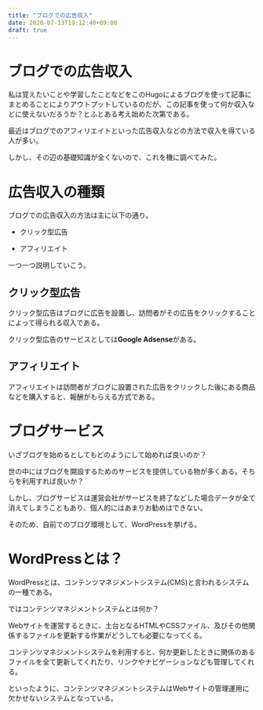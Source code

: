 ```yaml
---
title: "ブログでの広告収入"
date: 2020-07-13T19:12:40+09:00
draft: true
---
```


# ブログでの広告収入

私は覚えたいことや学習したことなどをこのHugoによるブログを使って記事にまとめることによりアウトプットしているのだが、この記事を使って何か収入などに使えないだろうか？とふとある考え始めた次第である。

最近はブログでのアフィリエイトといった広告収入などの方法で収入を得ている人が多い。

しかし、その辺の基礎知識が全くないので、これを機に調べてみた。

# 広告収入の種類

ブログでの広告収入の方法は主に以下の通り。

- クリック型広告

- アフィリエイト

一つ一つ説明していこう。


## クリック型広告

クリック型広告はブログに広告を設置し、訪問者がその広告をクリックすることによって得られる収入である。

クリック型広告のサービスとしては**Google Adsense**がある。


## アフィリエイト

アフィリエイトは訪問者がブログに設置された広告をクリックした後にある商品などを購入すると、報酬がもらえる方式である。


# ブログサービス

いざブログを始めるとしてもどのようにして始めれば良いのか？

世の中にはブログを開設するためのサービスを提供している物が多くある。そちらを利用すれば良いか？

しかし、ブログサービスは運営会社がサービスを終了などした場合データが全て消えてしまうこともあり、個人的にはあまりお勧めはできない。

そのため、自前でのブログ環境として、WordPressを挙げる。

# WordPressとは？

WordPressとは、コンテンツマネジメントシステム(CMS)と言われるシステムの一種である。

ではコンテンツマネジメントシステムとは何か？

Webサイトを運営するときに、土台となるHTMLやCSSファイル、及びその他関係するファイルを更新する作業がどうしても必要になってくる。

コンテンツマネジメントシステムを利用すると、何か更新したときに関係のあるファイルを全て更新してくれたり、リンクやナビゲーションなども管理してくれる。

といったように、コンテンツマネジメントシステムはWebサイトの管理運用に欠かせないシステムとなっている。